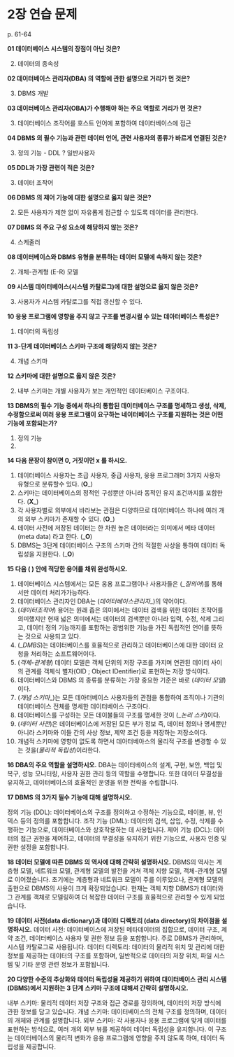 # 2장 연습 문제

p. 61-64

**01 데이터베이스 시스템의 장점이 아닌 것은?**

2. 데이터의 종속성

**02 데이터베이스 관리자(DBA) 의 역할에 관한 설명으로 거리가 먼 것은?**


3. DBMS 개발


**03 데이터베이스 관리자(OBA)가 수행해야 하는 주요 역할로 거리가 먼 것은?**


3. 데이터베이스 조작어를 호스트 언어에 포함하여 데이터베이스에 접근


**04 DBMS 의 필수 기능과 관런 데이터 언어, 관련 사용자의 종류가 바르게 연결된 것은?**


3. 정의 기능 - DDL ? 일반사용자


**05 DDL과 가장 관련이 적은 것은?**


3. 데이터 조작어


**06 DBMS 의 제어 기능에 대한 설명으로 옳지 않은 것은?**


2. 모든 사용자가 제한 없이 자유롭게 접근할 수 있도록 데이터를 관리한다.


**07 DBMS 의 주요 구성 요소에 해당하지 않는 것은?**


4. 스케줄러

**08 데이터베이스와 DBMS 유형을 분류하는 데이터 모델에 속하지 않는 것은?**

2. 개체-관계형 (E-R) 모델

**09 시스템 데이터베이스(시스템 카탈로그)에 대한 설명으로 옳지 않은 것은?**

3. 사용자가 시스템 카탈로그를 직접 갱신할 수 있다.

**10 응용 프로그램에 영향을 주지 않고 구조를 변경시컬 수 있는 데아터베이스 특성은?**

1. 데이터의 독립성

**11 3-단계 데이터베이스 스키마 구조에 해당하지 않는 것은?**

4. 개념 스키마

**12 스키마에 대한 설명으로 옳지 않은 것은?**

2. 내부 스키마는 개별 사용자가 보는 개인적인 데이터베이스 구조이다.

**13 DBMS의 필수 기능 중에셔 하나의 통합된 데이터베이스 구조를 명세하고 생성, 삭제, 수정함으로써 여러 응용 프로그램이 요구하는 네이터베이스 구조를 지원하는 것은 어떤 기능에 포함되는가?**

1. 정의 기능
2. 
**14 다음 문장이 참이면 0, 거짓이먼 x 를 하시오.**

1. 데이터베이스 사용자는 초급 사용자, 중급 사용자, 웅용 프로그래머 3가지 사용자 유형으로 분류할수 있다. (__O___)
2. 스키마는 데이터베이스의 정적인 구성뿐만 아니라 동적인 유지 조건까지를 포함한다. (__X___)
3. 각 사용자별로 외부에서 바라보는 관점은 다양하므로 데이터베이스 하나에 여러 개의 외부 스키마가 존재할 수 있다. (__O___)
4. 데이터 사전에 저장된 데이터는 한 차원 높은 데이터라는 의미에서 메타 데이터 (meta data) 라고 한다. (___O__)
5. DBMS는 3단계 데이터베이스 구조의 스키마 간의 적절한 사상을 통하여 데이터 독립성을 지원한다. (___O__)

**15 다음 ( ) 안에 적당한 용어를 채워 완성하시오.**

1. 데이터베이스 시스템에서는 모든 웅용 프로그램이나 사용자들은 (__질의어_)를 통해서만 데이터 처리가가능하다.
2. 데이터베이스 관리자인 DBA는 (_데이터베이스관리자__)의 약어이다.
3. (_데이터조작어_) 용어는 원래 좁은 의미에서는 데이터 검색을 위한 데이터 조작어를 의미했지만 현재 넓은 의미에서는 데이터의 검색뿐만 아니라 입력, 수정, 삭제 그리고, 데이터 정의 기능까지를 포함하는 광범위한 기능을 가진 독립적인 언어를 뜻하는 것으로 사용되고 있다.
4. (__DMBS_)는 데이터베이스를 효율적으로 관리하고 데이터베이스에 대한 데이터 요청을 처리하는 소프트웨어이다.
5. (_객체-관계형_) 데이터 모델은 객체 단위의 저장 구조를 가지며 연관된 데이터 사이의 관계를 객체식 별자(OID ; Object IDentifier)로 표현하는 저장 방식이다.
6. 데이터베이스와 DBMS 의 종류를 분류하는 가장 중요한 기준은 바로 (_데이터 모델_)이다.
7. (_개념 스키마__)는 모든 데아터베이스 사용자들의 관점을 통합하여 조직이나 기관의 데이터베이스 전체를 명세한 데이터베이스 구조아다.
8. 데이터베이스를 구성하는 모든 데이불들의 구조를 명세한 것이 (__논리 스키_)이다.
9. (_데이터 사전_)은 데이터베이스에 저장된 모든 부가 정보 즉, 데이터 정의나 명세뿐만 아니라 스키마와 이들 간의 사상 정보, 제약 조건 등을 저장하는 저장소이다.
10. 개념적 스키마에 영향이 없도록 하면서 데아터베아스의 물리적 구조를 변경할 수 있는 것을(_물리적 독립성_)이라한다.

**16 DBA의 주요 역할을 설명하시오.**
DBA는 데이터베이스의 설계, 구현, 보안, 백업 및 복구, 성능 모니터링, 사용자 권한 관리 등의 역할을 수행합니다. 또한 데이터 무결성을 유지하고, 데이터베이스의 효율적인 운영을 위한 전략을 수립합니다.

**17 DBMS 의 3가지 필수 기능에 대해 설명하시오.**

정의 기능 (DDL): 데이터베이스의 구조를 정의하고 수정하는 기능으로, 테이블, 뷰, 인덱스 등의 정의를 포함합니다.
조작 기능 (DML): 데이터의 검색, 삽입, 수정, 삭제를 수행하는 기능으로, 데이터베이스와 상호작용하는 데 사용됩니다.
제어 기능 (DCL): 데이터의 접근 권한을 제어하고, 데이터의 무결성을 유지하기 위한 기능으로, 사용자 인증 및 권한 설정을 포함합니다.


**18 데이터 모델에 따른 DBMS 의 역사에 대해 간략히 설명하시오.**
DBMS의 역사는 계층형 모델, 네트워크 모델, 관계형 모델의 발전을 거쳐 객체 지향 모델, 객체-관계형 모델로 이어졌습니다. 초기에는 계층형과 네트워크 모델이 주를 이루었으나, 관계형 모델의 출현으로 DBMS의 사용이 크게 확장되었습니다. 현재는 객체 지향 DBMS가 데이터와 그 관계를 객체로 모델링하여 더 복잡한 데이터 구조를 효율적으로 관리할 수 있게 되었습니다.

**19 데이터 사전(data dictionary)과 데이터 디렉토리 (data directory)의 차이점을 설명하시오.**
데이터 사전: 데이터베이스에 저장된 메타데이터의 집합으로, 데이터 구조, 제약 조건, 데이터베이스 사용자 및 권한 정보 등을 포함합니다. 주로 DBMS가 관리하며, 시스템 카탈로그로 사용됩니다.
데이터 디렉토리: 데이터의 물리적 위치 및 관리에 대한 정보를 제공하는 데이터의 구조를 포함하며, 일반적으로 데이터의 저장 위치, 파일 시스템 및 기타 운영 관련 정보가 포함됩니다.

**20 다양한 수준의 추상화와 테이터 독립성율 제공하기 위하여 대이터베이스 관리 시스템 (DBMS)에서 지원하는 3 단계 스키마 구조에 대해셔 간략히 설명하시오.**

내부 스키마: 물리적 데이터 저장 구조와 접근 경로를 정의하며, 데이터의 저장 방식에 관한 정보를 담고 있습니다.
개념 스키마: 데이터베이스의 전체 구조를 정의하며, 데이터의 개체와 관계를 설명합니다.
외부 스키마: 각 사용자나 응용 프로그램에 맞게 데이터를 표현하는 방식으로, 여러 개의 외부 뷰를 제공하여 데이터 독립성을 유지합니다. 이 구조는 데이터베이스의 물리적 변화가 응용 프로그램에 영향을 주지 않도록 하여, 데이터 독립성을 제공합니다.
